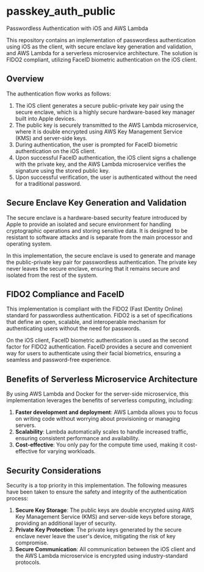# passkey_auth_public
Passwordless Authentication with iOS and AWS Lambda

This repository contains an implementation of passwordless authentication using iOS as the client, with secure enclave key generation and validation, and AWS Lambda for a serverless microservice architecture. The solution is FIDO2 compliant, utilizing FaceID biometric authentication on the iOS client.

## Overview

The authentication flow works as follows:

1. The iOS client generates a secure public-private key pair using the secure enclave, which is a highly secure hardware-based key manager built into Apple devices.
2. The public key is securely transmitted to the AWS Lambda microservice, where it is double encrypted using AWS Key Management Service (KMS) and server-side keys.
3. During authentication, the user is prompted for FaceID biometric authentication on the iOS client.
4. Upon successful FaceID authentication, the iOS client signs a challenge with the private key, and the AWS Lambda microservice verifies the signature using the stored public key.
5. Upon successful verification, the user is authenticated without the need for a traditional password.

## Secure Enclave Key Generation and Validation

The secure enclave is a hardware-based security feature introduced by Apple to provide an isolated and secure environment for handling cryptographic operations and storing sensitive data. It is designed to be resistant to software attacks and is separate from the main processor and operating system.

In this implementation, the secure enclave is used to generate and manage the public-private key pair for passwordless authentication. The private key never leaves the secure enclave, ensuring that it remains secure and isolated from the rest of the system.

## FIDO2 Compliance and FaceID

This implementation is compliant with the FIDO2 (Fast IDentity Online) standard for passwordless authentication. FIDO2 is a set of specifications that define an open, scalable, and interoperable mechanism for authenticating users without the need for passwords.

On the iOS client, FaceID biometric authentication is used as the second factor for FIDO2 authentication. FaceID provides a secure and convenient way for users to authenticate using their facial biometrics, ensuring a seamless and password-free experience.

## Benefits of Serverless Microservice Architecture

By using AWS Lambda and Docker for the server-side microservice, this implementation leverages the benefits of serverless computing, including:

1. **Faster development and deployment**: AWS Lambda allows you to focus on writing code without worrying about provisioning or managing servers.
2. **Scalability**: Lambda automatically scales to handle increased traffic, ensuring consistent performance and availability.
3. **Cost-effective**: You only pay for the compute time used, making it cost-effective for varying workloads.

## Security Considerations

Security is a top priority in this implementation. The following measures have been taken to ensure the safety and integrity of the authentication process:

1. **Secure Key Storage**: The public keys are double encrypted using AWS Key Management Service (KMS) and server-side keys before storage, providing an additional layer of security.
2. **Private Key Protection**: The private keys generated by the secure enclave never leave the user's device, mitigating the risk of key compromise.
3. **Secure Communication**: All communication between the iOS client and the AWS Lambda microservice is encrypted using industry-standard protocols.

